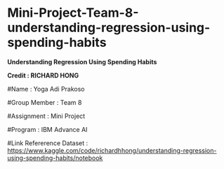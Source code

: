 # Mini-Project-Team-8-understanding-regression-using-spending-habits

**Understanding Regression Using Spending Habits**

**Credit : RICHARD HONG**

#Name : Yoga Adi Prakoso

#Group Member : Team 8

#Assignment : Mini Project 

#Program : IBM Advance AI

#Link Refererence Dataset : https://www.kaggle.com/code/richardhhong/understanding-regression-using-spending-habits/notebook
